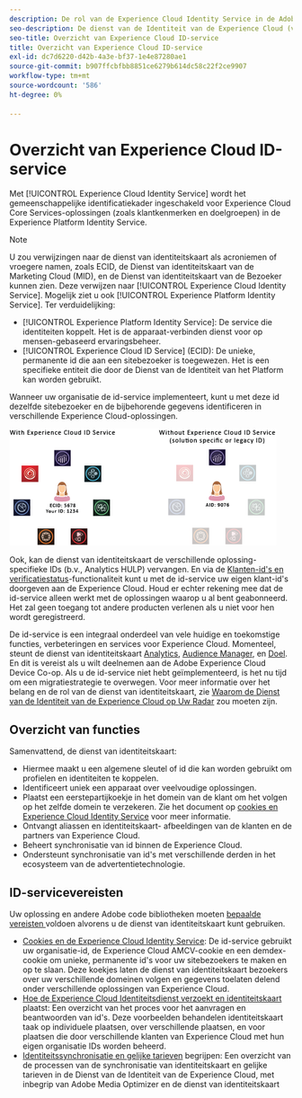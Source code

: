 ```yaml
---
description: De rol van de Experience Cloud Identity Service in de Adobe Experience Cloud.
seo-description: De dienst van de Identiteit van de Experience Cloud (vroeger de dienst van Bezoeker identiteitskaart of de dienst van identiteitskaart van de Marketing Cloud) laat het gemeenschappelijke identiteitskader voor de diensten van de Experience Cloud zoals klantenattributen en publiek toe.
seo-title: Overzicht van Experience Cloud ID-service
title: Overzicht van Experience Cloud ID-service
exl-id: dc7d6220-d42b-4a3e-bf37-1e4e87280ae1
source-git-commit: b907ffcbfbb8851ce6279b614dc58c22f2ce9907
workflow-type: tm+mt
source-wordcount: '586'
ht-degree: 0%

---
```


# Overzicht van Experience Cloud ID-service

Met [!UICONTROL Experience Cloud Identity Service] wordt het gemeenschappelijke identificatiekader ingeschakeld voor Experience Cloud Core Services-oplossingen (zoals klantkenmerken en doelgroepen) in de Experience Platform Identity Service.

>[!NOTE]
>
> U zou verwijzingen naar de dienst van identiteitskaart als acroniemen of vroegere namen, zoals ECID, de Dienst van identiteitskaart van de Marketing Cloud (MID), en de Dienst van identiteitskaart van de Bezoeker kunnen zien. Deze verwijzen naar [!UICONTROL Experience Cloud Identity Service]. Mogelijk ziet u ook [!UICONTROL Experience Platform Identity Service]. Ter verduidelijking:

* [!UICONTROL Experience Platform Identity Service]: De service die identiteiten koppelt. Het is de apparaat-verbinden dienst voor op mensen-gebaseerd ervaringsbeheer.
* [!UICONTROL Experience Cloud ID Service] (ECID): De unieke, permanente id die aan een sitebezoeker is toegewezen. Het is een specifieke entiteit die door de Dienst van de Identiteit van het Platform kan worden gebruikt.

Wanneer uw organisatie de id-service implementeert, kunt u met deze id dezelfde sitebezoeker en de bijbehorende gegevens identificeren in verschillende Experience Cloud-oplossingen.

![](assets/ecid-new.png)

Ook, kan de dienst van identiteitskaart de verschillende oplossing-specifieke IDs (b.v., Analytics HULP) vervangen. En via de [Klanten-id&#39;s en verificatiestatus](/help/reference/authenticated-state.md)-functionaliteit kunt u met de id-service uw eigen klant-id&#39;s doorgeven aan de Experience Cloud. Houd er echter rekening mee dat de id-service alleen werkt met de oplossingen waarop u al bent geabonneerd. Het zal geen toegang tot andere producten verlenen als u niet voor hen wordt geregistreerd.

De id-service is een integraal onderdeel van vele huidige en toekomstige functies, verbeteringen en services voor Experience Cloud. Momenteel, steunt de dienst van identiteitskaart [Analytics](http://www.adobe.com/marketing-cloud/web-analytics.html), [Audience Manager](http://www.adobe.com/marketing-cloud/data-management-platform.html), en [Doel](http://www.adobe.com/marketing-cloud/testing-targeting.html). En dit is vereist als u wilt deelnemen aan de Adobe Experience Cloud Device Co-op. Als u de id-service niet hebt geïmplementeerd, is het nu tijd om een migratiestrategie te overwegen. Voor meer informatie over het belang en de rol van de dienst van identiteitskaart, zie [Waarom de Dienst van de Identiteit van de Experience Cloud op Uw Radar](http://blogs.adobe.com/digitalmarketing/analytics/why-new-adobe-marketing-cloud-id-service-should-be-on-your-radar/) zou moeten zijn.

## Overzicht van functies

Samenvattend, de dienst van identiteitskaart:

* Hiermee maakt u een algemene sleutel of id die kan worden gebruikt om profielen en identiteiten te koppelen.
* Identificeert uniek een apparaat over veelvoudige oplossingen.
* Plaatst een eerstepartijkoekje in het domein van de klant om het volgen op het zelfde domein te verzekeren. Zie het document op [cookies en Experience Cloud Identity Service](./cookies.md) voor meer informatie.
* Ontvangt aliassen en identiteitskaart- afbeeldingen van de klanten en de partners van Experience Cloud.
* Beheert synchronisatie van id binnen de Experience Cloud.
* Ondersteunt synchronisatie van id&#39;s met verschillende derden in het ecosysteem van de advertentietechnologie.

## ID-servicevereisten

Uw oplossing en andere Adobe code bibliotheken moeten [bepaalde vereisten ](/help/reference/requirements.md) voldoen alvorens u de dienst van identiteitskaart kunt gebruiken.

* [Cookies en de Experience Cloud Identity Service](cookies.md): De id-service gebruikt uw organisatie-id, de Experience Cloud AMCV-cookie en een demdex-cookie om unieke, permanente id&#39;s voor uw sitebezoekers te maken en op te slaan. Deze koekjes laten de dienst van identiteitskaart bezoekers over uw verschillende domeinen volgen en gegevens toelaten delend onder verschillende oplossingen van Experience Cloud.
* [Hoe de Experience Cloud Identiteitsdienst verzoekt en identiteitskaart](id-request.md) plaatst: Een overzicht van het proces voor het aanvragen en beantwoorden van id&#39;s. Deze voorbeelden behandelen identiteitskaart taak op individuele plaatsen, over verschillende plaatsen, en voor plaatsen die door verschillende klanten van Experience Cloud met hun eigen organisatie IDs worden beheerd.
* [Identiteitssynchronisatie en gelijke tarieven](match-rates.md) begrijpen: Een overzicht van de processen van de synchronisatie van identiteitskaart en gelijke tarieven in de Dienst van de Identiteit van de Experience Cloud, met inbegrip van Adobe Media Optimizer en de dienst van identiteitskaart
